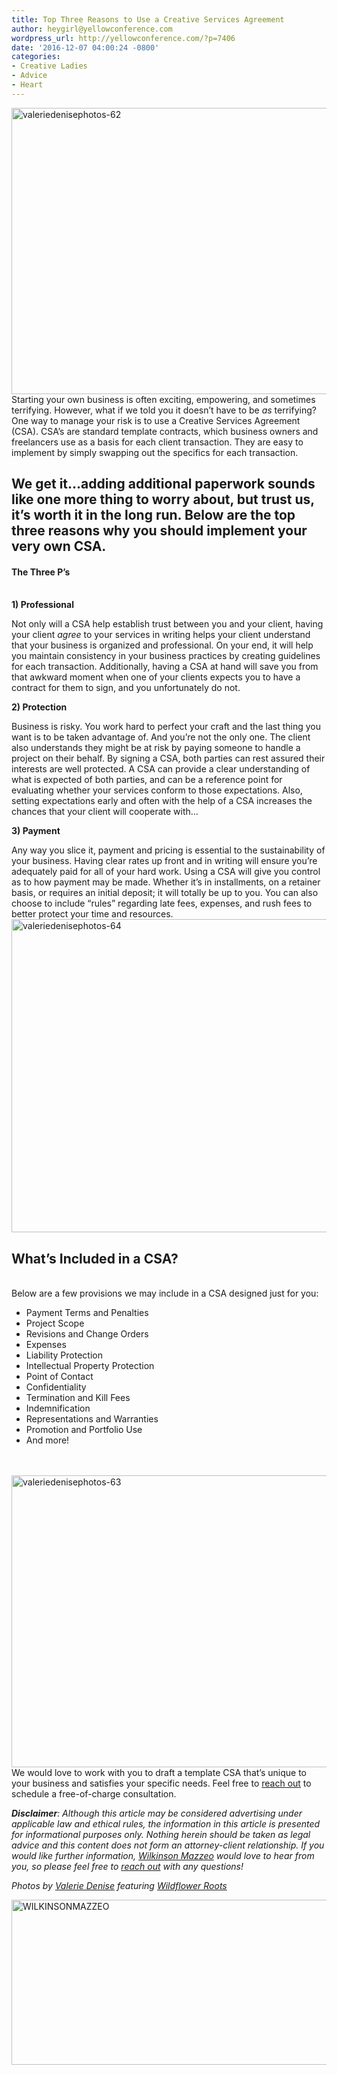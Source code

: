 ```yaml
---
title: Top Three Reasons to Use a Creative Services Agreement
author: heygirl@yellowconference.com
wordpress_url: http://yellowconference.com/?p=7406
date: '2016-12-07 04:00:24 -0800'
categories:
- Creative Ladies
- Advice
- Heart
---
```

<p><span style="font-weight: 400;"><a href="http://yellowconference.com/wp-content/uploads/2016/12/ValerieDenisePhotos-62.jpg"><img class="aligncenter size-full wp-image-7408" src="http://yellowconference.com/wp-content/uploads/2016/12/ValerieDenisePhotos-62.jpg" alt="valeriedenisephotos-62" width="700" height="458" /></a>Starting your own business is often exciting, empowering, and sometimes terrifying. However, what if we told you it doesn&rsquo;t have to be&nbsp;</span><i><span style="font-weight: 400;">as</span></i><span style="font-weight: 400;">&nbsp;terrifying? One way to manage your risk is to use a Creative Services Agreement (CSA). CSA&rsquo;s are standard template contracts, which business owners and freelancers use as a basis for each client transaction. They are easy to implement by simply swapping out the specifics for each transaction.</span></p>
<h2><strong>We get it&hellip;adding additional paperwork sounds like one more thing to worry about, but trust us, it&rsquo;s worth it in the long run. Below are the top three reasons why you should implement your very own CSA.</strong></h2></p>
<h4><b>The Three P&rsquo;s</b></h4><br />
<b>1) Professional</b></p>
<p><span style="font-weight: 400;">Not only will a CSA help establish trust between you and your client, having your client <em>agree</em> to your services in writing helps your client understand that your business is organized and professional. On your end, it will help you maintain consistency in your business practices by creating guidelines for each transaction. Additionally, having a CSA at hand will save you from that awkward moment when one of your clients expects you to have a contract for them to sign, and you unfortunately do not.</span></p>
<p><b>2) Protection</b></p>
<p><span style="font-weight: 400;">Business is risky. You work hard to perfect your craft and the last thing you want is to be taken advantage of. And you&rsquo;re not the only one. The client also understands they might be at risk by paying someone to handle a project on their behalf. By signing a CSA, both parties can rest assured their interests are well protected. A CSA can provide a clear understanding of what is expected of both parties, and can be a reference point for evaluating whether your services conform to those expectations. Also, setting expectations early and often with the help of a CSA increases the chances that your client will cooperate with&hellip;</span></p>
<p><b>3) Payment</b></p>
<p><span style="font-weight: 400;">Any way you slice it, payment and pricing is essential to the sustainability of your business. Having clear rates up front and in writing will ensure you&rsquo;re adequately paid for all of your hard work. Using a CSA will give you control as to how payment may be made. Whether it&rsquo;s in installments, on a retainer basis, or requires an initial deposit; it will totally be up to you. You can also choose to include &ldquo;rules&rdquo; regarding late fees, expenses, and rush fees to better protect your time and resources.<a href="http://yellowconference.com/wp-content/uploads/2016/12/ValerieDenisePhotos-64.jpg"><img class="aligncenter size-full wp-image-7410" src="http://yellowconference.com/wp-content/uploads/2016/12/ValerieDenisePhotos-64.jpg" alt="valeriedenisephotos-64" width="700" height="501" /></a></span></p>
<h2><b>What&rsquo;s Included in a CSA?</b></h2><br />
<span style="font-weight: 400;">Below are a few provisions we may include in a CSA designed just for you:</span></p>
<ul>
<li style="font-weight: 400;"><span style="font-weight: 400;">Payment Terms and Penalties</span></li>
<li style="font-weight: 400;"><span style="font-weight: 400;">Project Scope</span></li>
<li style="font-weight: 400;"><span style="font-weight: 400;">Revisions and Change Orders</span></li>
<li style="font-weight: 400;"><span style="font-weight: 400;">Expenses</span></li>
<li style="font-weight: 400;"><span style="font-weight: 400;">Liability Protection</span></li>
<li style="font-weight: 400;"><span style="font-weight: 400;">Intellectual Property Protection</span></li>
<li style="font-weight: 400;"><span style="font-weight: 400;">Point of Contact</span></li>
<li style="font-weight: 400;"><span style="font-weight: 400;">Confidentiality</span></li>
<li style="font-weight: 400;"><span style="font-weight: 400;">Termination and Kill Fees</span></li>
<li style="font-weight: 400;"><span style="font-weight: 400;">Indemnification</span></li>
<li style="font-weight: 400;"><span style="font-weight: 400;">Representations and Warranties</span></li>
<li style="font-weight: 400;"><span style="font-weight: 400;">Promotion and Portfolio Use</span></li>
<li style="font-weight: 400;"><span style="font-weight: 400;">And more!</span></li><br />
</ul><br />
<span style="font-weight: 400;"><a href="http://yellowconference.com/wp-content/uploads/2016/12/ValerieDenisePhotos-63.jpg"><img class="aligncenter size-full wp-image-7409" src="http://yellowconference.com/wp-content/uploads/2016/12/ValerieDenisePhotos-63.jpg" alt="valeriedenisephotos-63" width="700" height="467" /></a>We would love to work with you to draft a template CSA that&rsquo;s unique to your business and satisfies your specific needs. Feel free to</span><span style="font-weight: 400;">&nbsp;</span><a href="https://mail.google.com/mail/u/0/?view=cm&amp;fs=1&amp;to=holler@wilkinsonmazzeo.com&amp;tf=1" target="_blank"><span style="font-weight: 400;">reach out</span></a><span style="font-weight: 400;">&nbsp;</span><span style="font-weight: 400;">to schedule a free-of-charge consultation.</span></p>
<p><b><i>Disclaimer</i></b><i><span style="font-weight: 400;">: Although this article may be considered advertising under applicable law&nbsp;and ethical rules,&nbsp;the information in this article is presented for&nbsp;informational purposes only. Nothing herein should be taken as legal advice and this content does not form an attorney-client relationship. If you would like further information,&nbsp;</span></i><a href="http://www.wilkinsonmazzeo.com/"><i><span style="font-weight: 400;">Wilkinson Mazzeo</span></i></a><i><span style="font-weight: 400;">&nbsp;</span></i><i><span style="font-weight: 400;">would love to hear from you, so please feel free to&nbsp;</span></i><a href="https://mail.google.com/mail/u/0/?view=cm&amp;fs=1&amp;to=holler@wilkinsonmazzeo.com&amp;tf=1"><i><span style="font-weight: 400;">reach out</span></i></a><i><span style="font-weight: 400;">&nbsp;</span></i><i><span style="font-weight: 400;">with any questions!</span></i></p>
<p><em>Photos by <a href="http://www.valeriedenisephotos.com/" target="_blank">Valerie Denise</a> featuring <a href="http://wildflower-roots.myshopify.com/" target="_blank">Wildflower Roots</a></em></p>
<p><a href="https://wilkinsonmazzeo.com/" target="_blank"><img class="aligncenter size-full wp-image-4990" src="http://yellowconference.com/wp-content/uploads/2016/02/WILKINSONMAZZEO.jpg" alt="WILKINSONMAZZEO" width="700" height="264" /></a></p>
<p>&nbsp;</p>
